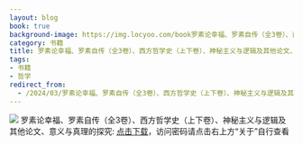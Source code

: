 ```yaml
---
layout: blog
book: true
background-image: https://img.locyoo.com/book罗素论幸福、罗素自传（全3卷）、西方哲学史（上下卷）、神秘主义与逻辑及其他论文、意义与真理的探究.jpg
category: 书籍
title: 罗素论幸福、罗素自传（全3卷）、西方哲学史（上下卷）、神秘主义与逻辑及其他论文、意义与真理的探究
tags:
- 书籍
- 哲学
redirect_from:
  - /2024/03/罗素论幸福、罗素自传（全3卷）、西方哲学史（上下卷）、神秘主义与逻辑及其他论文、意义与真理的探究/
---
```

![](https://img.locyoo.com/book罗素论幸福、罗素自传（全3卷）、西方哲学史（上下卷）、神秘主义与逻辑及其他论文、意义与真理的探究.jpg)
罗素论幸福、罗素自传（全3卷）、西方哲学史（上下卷）、神秘主义与逻辑及其他论文、意义与真理的探究: <a name = "ref1" href="https://url18.ctfile.com/f/50983618-1377644515-291843?p=3619">点击下载</a>，访问密码请点击右上方“关于”自行查看